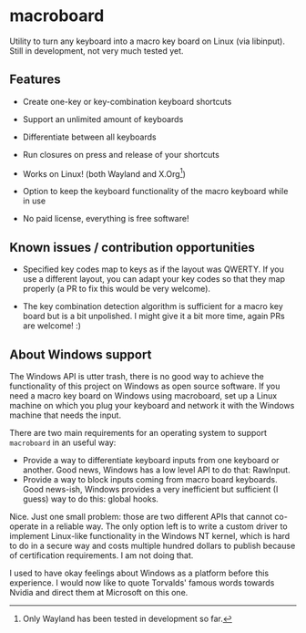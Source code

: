 # macroboard

Utility to turn any keyboard into a macro key board on Linux (via libinput). Still in development, not very much tested yet.

## Features

- Create one-key or key-combination keyboard shortcuts  

- Support an unlimited amount of keyboards  

- Differentiate between all keyboards  

- Run closures on press and release of your shortcuts  

- Works on Linux! (both Wayland and X.Org[^1])  

- Option to keep the keyboard functionality of the macro keyboard while in use  

- No paid license, everything is free software!  

[^1]: Only Wayland has been tested in development so far.

## Known issues / contribution opportunities

- Specified key codes map to keys as if the layout was QWERTY. If you use a different layout, you can adapt your key codes so that they map properly (a PR to fix this would be very welcome).

- The key combination detection algorithm is sufficient for a macro key board but is a bit unpolished. I might give it a bit more time, again PRs are welcome! :)

## About Windows support

The Windows API is utter trash, there is no good way to achieve the functionality of this project on Windows as open source software. If you need a macro key board on Windows using macroboard, set up a Linux machine on which you plug your keyboard and network it with the Windows machine that needs the input.

There are two main requirements for an operating system to support `macroboard` in an useful way:

- Provide a way to differentiate keyboard inputs from one keyboard or another. Good news, Windows has a low level API to do that: RawInput.
- Provide a way to block inputs coming from macro board keyboards. Good news-ish, Windows provides a very inefficient but sufficient (I guess) way to do this: global hooks.

Nice. Just one small problem: those are two different APIs that cannot co-operate in a reliable way. The only option left is to write a custom driver to implement Linux-like functionality in the Windows NT kernel, which is hard to do in a secure way and costs multiple hundred dollars to publish because of certification requirements. I am not doing that.

I used to have okay feelings about Windows as a platform before this experience. I would now like to quote Torvalds' famous words towards Nvidia and direct them at Microsoft on this one.
